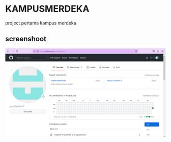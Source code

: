 # KAMPUSMERDEKA
project pertama kampus merdeka

## screenshoot
![hasil screen shoot](Screenshot_1.png?raw=true "hasil screen shoot")
